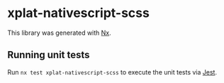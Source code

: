 # xplat-nativescript-scss

This library was generated with [Nx](https://nx.dev).

## Running unit tests

Run `nx test xplat-nativescript-scss` to execute the unit tests via [Jest](https://jestjs.io).
